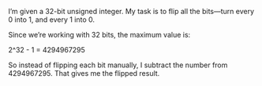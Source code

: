 I’m given a 32-bit unsigned integer. My task is to flip all the bits—turn every 0 into 1, and every 1 into 0.

Since we’re working with 32 bits, the maximum value is:

2^32 - 1 = 4294967295

So instead of flipping each bit manually, I subtract the number from 4294967295. That gives me the flipped result.